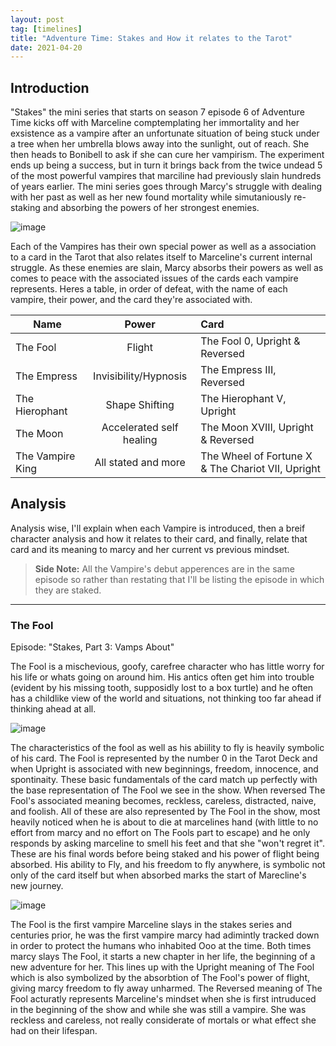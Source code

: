 ```yaml
---
layout: post
tag: [timelines]
title: "Adventure Time: Stakes and How it relates to the Tarot"
date: 2021-04-20
---
```


## Introduction
"Stakes" the mini series that starts on season 7 episode 6 of Adventure Time kicks off with Marceline comptemplating her immortality and her exsistence as a vampire after an unfortunate situation of being stuck under a tree when her umbrella blows away into the sunlight, out of reach. She then heads to Bonibell to ask if she can cure her vampirism. The experiment ends up being a success, but in turn it brings back from the twice undead 5 of the most powerful vampires that marciline had previously slain hundreds of years earlier. The mini series goes through Marcy's struggle with dealing with her past as well as her new found mortality while simutaniously re-staking and absorbing the powers of her strongest enemies.


![image](https://user-images.githubusercontent.com/77991423/116794872-7b974d00-aa9e-11eb-91e6-d45cec20e95e.png)


Each of the Vampires has their own special power as well as a association to a card in the Tarot that also relates itself to Marceline's current internal struggle. As these enemies are slain, Marcy absorbs their powers as well as comes to peace with the associated issues of the cards each vampire represents. Heres a table, in  order of defeat, with the name of each vampire, their power, and the card they're associated with.


| Name             | Power                      |                      Card                         |
| ---------------- |:--------------------------:|:--------------------------------------------------|
| The Fool         | Flight                     | The Fool 0, Upright & Reversed                    |
| The Empress      | Invisibility/Hypnosis      | The Empress III, Reversed                         |
| The Hierophant   | Shape Shifting             | The Hierophant V, Upright                         |
| The Moon         | Accelerated self healing   | The Moon XVIII, Upright & Reversed                |
| The Vampire King | All stated and more        | The Wheel of Fortune X & The Chariot VII, Upright |


## Analysis
Analysis wise, I'll explain when each Vampire is introduced, then a breif character analysis and how it relates to their card, and finally, relate that card and its meaning to marcy and her current vs previous mindset. 
> **Side Note:** All the Vampire's debut apperences are in the same episode so rather than restating that I'll be listing the episode in which they are staked. 
---


### The Fool
Episode: "Stakes, Part 3: Vamps About"


The Fool is a mischevious, goofy, carefree character who has little worry for his life or whats going on around him. His antics often get him into trouble (evident by his missing tooth, supposidly lost to a box turtle) and he often has a childlike view of the world and situations, not thinking too far ahead if thinking ahead at all.


![image](https://user-images.githubusercontent.com/77991423/116794824-13486b80-aa9e-11eb-8668-cc084d7d6a5f.png)


The characteristics of the fool as well as his abiility to fly is heavily symbolic of his card. The Fool is represented by the number 0 in the Tarot Deck and when Upright is associated with new beginnings, freedom, innocence, and spontinaity. These basic fundamentals of the card match up perfectly with the base representation of The Fool we see in the show. When reversed The Fool's associated meaning becomes, reckless, careless, distracted, naive, and foolish. All of these are also represented by The Fool in the show, most heavily noticed when he is about to die at marcelines hand (with little to no effort from marcy and no effort on The Fools part to escape) and he only responds by asking marceline to smell his feet and that she "won't regret it". These are his final words before being staked and his power of flight being absorbed.  His ability to Fly, and his freedom to fly anywhere, is symbolic not only of the card itself but when absorbed marks the start of Marecline's new journey.


![image](https://user-images.githubusercontent.com/77991423/116794835-37a44800-aa9e-11eb-8f5b-627e8a0b1623.png)


The Fool is the first vampire Marceline slays in the stakes series and centuries prior, he was the first vampire marcy had adimintly tracked down in order to protect the humans who inhabited Ooo at the time. Both times marcy slays The Fool, it starts a new chapter in her life, the beginning of a new adventure for her. This lines up with the Upright meaning of The Fool which is also symbolized by the absorbtion of The Fool's power of flight, giving marcy freedom to fly away unharmed. The Reversed meaning of The Fool acturatly represents Marceline's mindset when she is first intruduced in the beginning of the show and while she was still a vampire. She was reckless and careless, not really considerate of mortals or what effect she had on their lifespan. 
